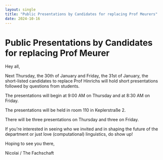 ```yaml
---
layout: single
title: "Public Presentations by Candidates for replacing Prof Meurers"
date: 2024-10-16
---
```


# Public Presentations by Candidates for replacing Prof Meurer

Hey all,

Next Thursday, the 30th of January and Friday, the 31st of January, the short-listed candidates to replace Prof Hinrichs will hold short presentations followed by questions from students. 

The presentations will begin at 9:00 AM on Thursday and at 8:30 AM on Friday.

The presentations will be held in room 110 in Keplerstraße 2.

There will be three presentations on Thursday and three on Friday. 

If you're interested in seeing who we invited and in shaping the future of the department or just love (computational) linguistics, do show up!

Hoping to see you there,

Nicolai / The Fachschaft

